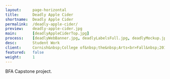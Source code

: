 ```yaml
---
layout:     page-horizontal
title:      Deadly Apple Cider
shortname:  Deadly Apple Cider
permalink:  /deadly-apple-cider/
preview:    deadly-apple-cider.jpg
main:       [deadlyAppleCiderTop.jpg]
process:    [deadlyWebBanner.jpg, deadlyLabelsFull.jpg, deadlyMockup.jpg]
desc:       Student Work
client:     Cornish&nbsp;College of&nbsp;the&nbsp;Arts<br>Fall&nbsp;2015
featured:   false
weight:     1
---
```


BFA Capstone project.
